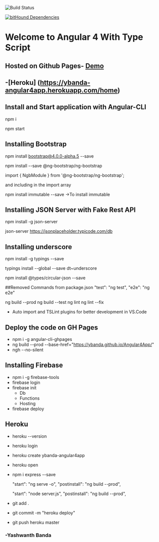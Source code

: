 

![Build Status](https://travis-ci.org/ybanda/Angular4App.svg?branch=master)

[![bitHound Dependencies](https://www.bithound.io/github/ybanda/Angular4App/badges/dependencies.svg)](https://www.bithound.io/github/ybanda/Angular4App/master/dependencies/npm)

# Welcome to Angular 4 With Type Script

## Hosted on Github Pages- [Demo](https://ybanda.github.io/Angular4App/)

## -[Heroku] (https://ybanda-angular4app.herokuapp.com/home)

## Install and Start application with Angular-CLI
npm i

npm start

## Installing Bootstrap
npm install bootstrap@4.0.0-alpha.5 --save

npm install --save @ng-bootstrap/ng-bootstrap

import { NgbModule } from '@ng-bootstrap/ng-bootstrap';

and including in the import array

npm install immutable --save ->To install immutable

## Installing JSON Server with Fake Rest API

npm install -g json-server

json-server https://jsonplaceholder.typicode.com/db

## Installing underscore
npm install -g typings --save

typings install --global --save dt~underscore

npm install @types/circular-json --save

##Removed Commands from package.json
"test": "ng test",
"e2e": "ng e2e"

ng build --prod
ng build --test
ng lint
ng lint --fix

 - Auto import and TSLint plugins for better development in VS.Code
 
 ## Deploy the code on GH Pages
 - npm i -g angular-cli-ghpages
 - ng build --prod  --base-href="https://ybanda.github.io/Angular4App/"
 - ngh --no-silent

## Installing Firebase
- npm i -g firebase-tools
- firebase login
- firebase init
   - Db
   - Functions
   - Hosting
- firebase deploy

## Heroku
- heroku --version
- heroku login
- heroku create ybanda-angular4app
- heroku open
- npm i express --save

   "start": "ng serve -o",
    "postinstall": "ng build --prod",

     "start": "node server.js",
    "postinstall": "ng build --prod",
- git add .
- git commit -m "heroku deploy"
- git push heroku master


### -Yashwanth Banda
